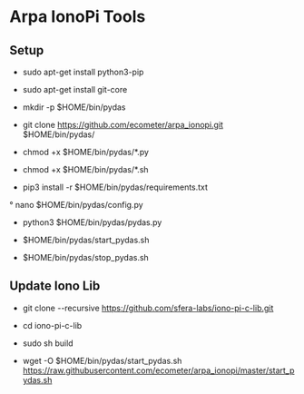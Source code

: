 Arpa IonoPi Tools
==========================

Setup
---------------------

  * sudo apt-get install python3-pip
  * sudo apt-get install git-core

  * mkdir -p $HOME/bin/pydas
  * git clone https://github.com/ecometer/arpa_ionopi.git $HOME/bin/pydas/
  * chmod +x $HOME/bin/pydas/*.py
  * chmod +x $HOME/bin/pydas/*.sh

  * pip3 install -r $HOME/bin/pydas/requirements.txt

  ° nano $HOME/bin/pydas/config.py
  * python3 $HOME/bin/pydas/pydas.py
  
  * $HOME/bin/pydas/start_pydas.sh
  * $HOME/bin/pydas/stop_pydas.sh

Update Iono Lib
---------------------

  + git clone --recursive https://github.com/sfera-labs/iono-pi-c-lib.git
  + cd iono-pi-c-lib
  + sudo sh build

  + wget -O $HOME/bin/pydas/start_pydas.sh https://raw.githubusercontent.com/ecometer/arpa_ionopi/master/start_pydas.sh
